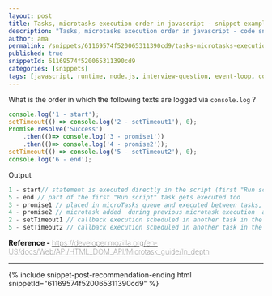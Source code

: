 ```yaml
---
layout: post
title: Tasks, microtasks execution order in javascript - snippet example
description: "Tasks, microtasks execution order in javascript - code snippet example"
author: ama
permalink: /snippets/61169574f520065311390cd9/tasks-microtasks-execution-order-in-javascript-snippet-example
published: true
snippetId: 61169574f520065311390cd9
categories: [snippets]
tags: [javascript, runtime, node.js, interview-question, event-loop, codever-snippets]
---
```


What is the order in which the following texts are logged via `console.log` ?

```javascript
console.log('1 - start');
setTimeout(() => console.log('2 - setTimeout1'), 0);
Promise.resolve('Success')
    .then(()=> console.log('3 - promise1'))
    .then(()=> console.log('4 - promise2'));
setTimeout(() => console.log('5 - setTimeout2'), 0);
console.log('6 - end');
```

Output

```javascript
1 - start// statement is executed directly in the script (first "Run script" task)
5 - end // part of the first "Run script" task gets executed too
3 - promise1 // placed in microTasks queue and executed between tasks, after first "Run script" task is ready
4 - promise2 // microtask added  during previous microtask execution  and executed immediately
2 - setTimeout1 // callback execution scheduled in another task in the "macroTasks" queue (also task queue), executed in the next interation of the event-loop
5 - setTimeout2 // callback execution scheduled in another task in the task queue, executed in the next iteration of event-loop
```

<span style="font-size: 0.9rem">
  <strong>Reference - </strong>
  <a href="https://developer.mozilla.org/en-US/docs/Web/API/HTML_DOM_API/Microtask_guide/In_depth" target="_blank" style="font-weight: lighter">
     https://developer.mozilla.org/en-US/docs/Web/API/HTML_DOM_API/Microtask_guide/In_depth
  </a>
</span>

<hr/>


 {% include snippet-post-recommendation-ending.html snippetId="61169574f520065311390cd9" %}
